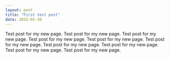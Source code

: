 ```yaml
---
layout: post
title: "First test post"
date: 2015-05-30
---
```


Test post for my new page. Test post for my new page. Test post for my new page. Test post for my new page. Test post for my new page. Test post for my new page. Test post for my new page. Test post for my new page. Test post for my new page. Test post for my new page. 
